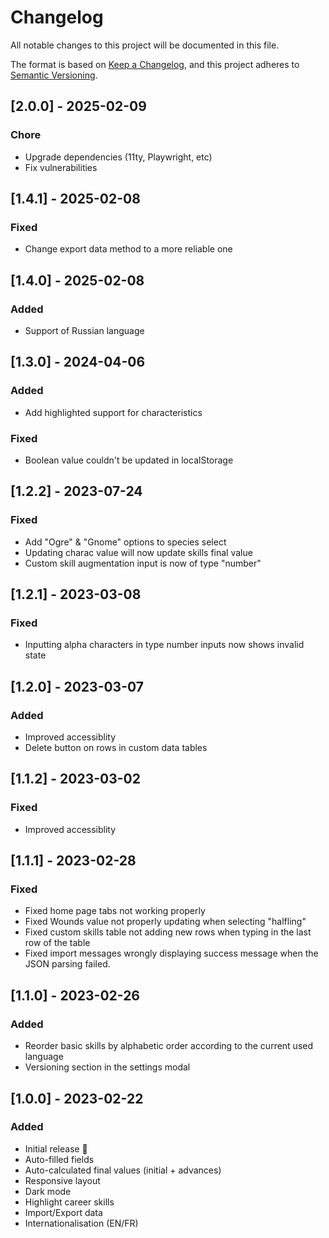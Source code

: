 # Changelog

All notable changes to this project will be documented in this file.

The format is based on [Keep a Changelog](https://keepachangelog.com/en/1.0.0/),
and this project adheres to [Semantic Versioning](https://semver.org/spec/v2.0.0.html).

## [2.0.0] - 2025-02-09

### Chore

- Upgrade dependencies (11ty, Playwright, etc)
- Fix vulnerabilities

## [1.4.1] - 2025-02-08

### Fixed

- Change export data method to a more reliable one

## [1.4.0] - 2025-02-08

### Added

- Support of Russian language

## [1.3.0] - 2024-04-06

### Added

- Add highlighted support for characteristics

### Fixed

- Boolean value couldn't be updated in localStorage

## [1.2.2] - 2023-07-24

### Fixed

- Add "Ogre" & "Gnome" options to species select
- Updating charac value will now update skills final value
- Custom skill augmentation input is now of type "number"

## [1.2.1] - 2023-03-08

### Fixed

- Inputting alpha characters in type number inputs now shows invalid state

## [1.2.0] - 2023-03-07

### Added

- Improved accessiblity
- Delete button on rows in custom data tables

## [1.1.2] - 2023-03-02

### Fixed

- Improved accessiblity

## [1.1.1] - 2023-02-28

### Fixed

- Fixed home page tabs not working properly
- Fixed Wounds value not properly updating when selecting "halfling"
- Fixed custom skills table not adding new rows when typing in the last row of the table
- Fixed import messages wrongly displaying success message when the JSON parsing failed.

## [1.1.0] - 2023-02-26

### Added

- Reorder basic skills by alphabetic order according to the current used language
- Versioning section in the settings modal

## [1.0.0] - 2023-02-22

### Added

- Initial release 🎉
- Auto-filled fields
- Auto-calculated final values (initial + advances)
- Responsive layout
- Dark mode
- Highlight career skills
- Import/Export data
- Internationalisation (EN/FR)
